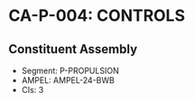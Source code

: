 # CA-P-004: CONTROLS

## Constituent Assembly
- Segment: P-PROPULSION
- AMPEL: AMPEL-24-BWB
- CIs: 3
